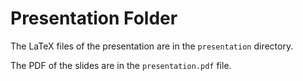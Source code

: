 # Presentation Folder 

The LaTeX files of the presentation are in the `presentation` directory.

The PDF of the slides are in the `presentation.pdf` file.
